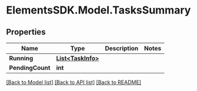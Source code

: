 # ElementsSDK.Model.TasksSummary

## Properties

Name | Type | Description | Notes
------------ | ------------- | ------------- | -------------
**Running** | [**List&lt;TaskInfo&gt;**](TaskInfo.md) |  | 
**PendingCount** | **int** |  | 

[[Back to Model list]](../#documentation-for-models) [[Back to API list]](../#documentation-for-api-endpoints) [[Back to README]](../)

